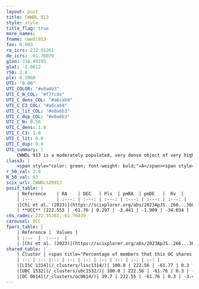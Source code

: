 ```yaml
---
layout: post
title: CWWDL 913
style: style
title_flag: true
more_names: 
fname: cwwdl913
fov: 0.093
ra_icrs: 222.55261
de_icrs: -61.76039
glon: 316.49195
glat: -2.0612
r50: 2.8
plx: 0.2968
UTI: "0.00"
UTI_COLOR: "#e0a6b3"
UTI_C_N_COL: "#f7fcde"
UTI_C_dens_COL: "#a6cab9"
UTI_C_C3_COL: "#a6cab9"
UTI_C_lit_COL: "#e0a6b3"
UTI_C_dup_COL: "#e0a6b3"
UTI_C_N: 0.56
UTI_C_dens: 1.0
UTI_C_C3: 1.0
UTI_C_lit: 0.0
UTI_C_dup: 0.0
UTI_summary: |
    CWWDL 913 is a moderately populated, very dense object of very high C3 quality. It was recently reported in the literature.<br><br><span style="color: #99180f; font-weight: bold;">Warning: </span>This is very likely a duplicate object, which shares a large percentage of members with at least one previously reported entry.
class3: |
    <span style="color: green; font-weight: bold;">A</span><span style="color: green; font-weight: bold;">A</span>
r_50_val: 2.8
N_50_val: 63
scix_url: CWWDL%20913
posit_table: |
    | Reference    | RA    | DEC   | Plx  | pmRA  | pmDE   |  Rv  |
    | :---         | :---: | :---: | :---: | :---: | :---: | :---: |
    |[Chi et al. (2023)](https://scixplorer.org/abs/2023ApJS..266...36C) | 222.547 | -61.772 | 0.295 | -3.439 | -1.913 | -30.22 |
    | **UCC** |222.553 | -61.76 | 0.297 | -3.441 | -1.909 | -34.034 | 
cds_radec: 222.55261,-61.76039
carousel: UCC
fpars_table: |
    | Reference |  Values |
    | :---  |  :---:  |
    | [Chi et al. (2023)](https://scixplorer.org/abs/2023ApJS..266...36C) | `logAge=7.82, Z=0.44` |
shared_table: |
    | Cluster | <span title="Percentage of members that this OC shares with the ones listed">%</span>   | RA   | DEC   | Plx   | pmRA  | pmDE  | Rv | UTI |
    | :-: | :-: |:-: | :-: | :-: | :-: | :-: | :-: | :-: |
    |[LISC 1314](/_clusters/lisc1314/)| 100.0 | 222.56 | -61.77 | 0.3 | -3.45 | -1.92 | -33.64 |0.55 |
    |[UBC 1532](/_clusters/ubc1532/)| 100.0 | 222.56 | -61.76 | 0.3 | -3.45 | -1.92 | -33.64 |0.06 |
    |[OC 0614](/_clusters/oc0614/)| 39.7 | 222.55 | -61.76 | 0.3 | -3.43 | -1.9 | -34.03 |0.0 |
---
```

